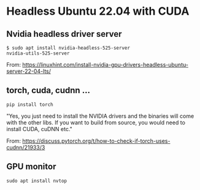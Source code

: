 # Headless Ubuntu 22.04 with CUDA

## Nvidia headless driver server
<code>$ sudo apt install nvidia-headless-525-server nvidia-utils-525-server
</code>

From: https://linuxhint.com/install-nvidia-gpu-drivers-headless-ubuntu-server-22-04-lts/


## torch, cuda, cudnn ...
<code>pip install torch</code>

"Yes, you just need to install the NVIDIA drivers and the binaries will come with the other libs.
If you want to build from source, you would need to install CUDA, cuDNN etc."

From: https://discuss.pytorch.org/t/how-to-check-if-torch-uses-cudnn/21933/3


## GPU monitor
<code>sudo apt install nvtop</code>